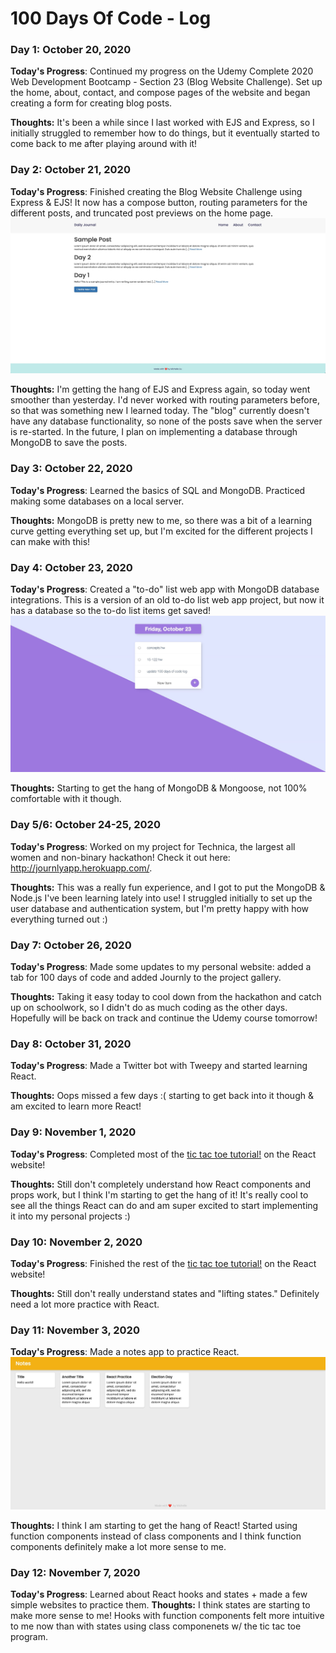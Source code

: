 # 100 Days Of Code - Log

### Day 1: October 20, 2020

**Today's Progress**: Continued my progress on the Udemy Complete 2020 Web Development Bootcamp - Section 23 (Blog Website Challenge). Set up the home, about, contact, and compose pages of the website and began creating a form for creating blog posts.

**Thoughts:** It's been a while since I last worked with EJS and Express, so I initially struggled to remember how to do things, but it eventually started to come back to me after playing around with it!


### Day 2: October 21, 2020

**Today's Progress**: Finished creating the Blog Website Challenge using Express & EJS! It now has a compose button, routing parameters for the different posts, and truncated post previews on the home page.
![Image of journal](/pics/day2.jpg)

**Thoughts:** I'm getting the hang of EJS and Express again, so today went smoother than yesterday. I'd never worked with routing parameters before, so that was something new I learned today. The "blog" currently doesn't have any database functionality, so none of the posts save when the server is re-started. In the future, I plan on implementing a database through MongoDB to save the posts.

### Day 3: October 22, 2020

**Today's Progress**: Learned the basics of SQL and MongoDB. Practiced making some databases on a local server.

**Thoughts:** MongoDB is pretty new to me, so there was a bit of a learning curve getting everything set up, but I'm excited for the different projects I can make with this!

### Day 4: October 23, 2020

**Today's Progress**: Created a "to-do" list web app with MongoDB database integrations. This is a version of an old to-do list web app project, but now it has a database so the to-do list items get saved!
![Image of to-do list app](/pics/day4.jpg)

**Thoughts:** Starting to get the hang of MongoDB & Mongoose, not 100% comfortable with it though.

### Day 5/6: October 24-25, 2020

**Today's Progress**: Worked on my project for Technica, the largest all women and non-binary hackathon! Check it out here: http://journlyapp.herokuapp.com/.

**Thoughts:** This was a really fun experience, and I got to put the MongoDB & Node.js I've been learning lately into use! I struggled initially to set up the user database and authentication system, but I'm pretty happy with how everything turned out :)

### Day 7: October 26, 2020

**Today's Progress**: Made some updates to my personal website: added a tab for 100 days of code and added Journly to the project gallery.

**Thoughts:** Taking it easy today to cool down from the hackathon and catch up on schoolwork, so I didn't do as much coding as the other days. Hopefully will be back on track and continue the Udemy course tomorrow!

### Day 8: October 31, 2020

**Today's Progress**: Made a Twitter bot with Tweepy and started learning React.

**Thoughts:** Oops missed a few days :( starting to get back into it though & am excited to learn more React!

### Day 9: November 1, 2020

**Today's Progress**: Completed most of the [tic tac toe tutorial!](https://reactjs.org/tutorial/tutorial.html) on the React website!

**Thoughts:** Still don't completely understand how React components and props work, but I think I'm starting to get the hang of it! It's really cool to see all the things React can do and am super excited to start implementing it into my personal projects :)

### Day 10: November 2, 2020

**Today's Progress**: Finished the rest of the [tic tac toe tutorial!](https://reactjs.org/tutorial/tutorial.html) on the React website!

**Thoughts:** Still don't really understand states and "lifting states." Definitely need a lot more practice with React.

### Day 11: November 3, 2020

**Today's Progress**: Made a notes app to practice React.
![Image of notes app](/pics/day11.jpg)

**Thoughts:** I think I am starting to get the hang of React! Started using function components instead of class components and I think function components definitely make a lot more sense to me.

### Day 12: November 7, 2020

**Today's Progress**: Learned about React hooks and states + made a few simple websites to practice them.
**Thoughts:** I think states are starting to make more sense to me! Hooks with function components felt more intuitive to me now than with states using class componenets w/ the tic tac toe program.
